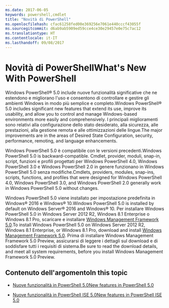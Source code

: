 ```yaml
---
ms.date: 2017-06-05
keywords: powershell,cmdlet
title: "Novità di PowerShell"
ms.openlocfilehash: cfac61258fed00e369256e7061e440cccf43055f
ms.sourcegitcommit: d6ab9ab5909ed59cce4ce30e29457e0e75c7ac12
ms.translationtype: HT
ms.contentlocale: it-IT
ms.lasthandoff: 09/08/2017
---
```

# <a name="what39s-new-with-powershell"></a><span data-ttu-id="7ac54-103">Novità di PowerShell</span><span class="sxs-lookup"><span data-stu-id="7ac54-103">What&#39;s New With PowerShell</span></span>
<span data-ttu-id="7ac54-104">Windows PowerShell® 5.0 include nuove funzionalità significative che ne estendono e migliorano l'uso e consentono di controllare e gestire gli ambienti Windows in modo più semplice e completo.</span><span class="sxs-lookup"><span data-stu-id="7ac54-104">Windows PowerShell® 5.0 includes significant new features that extend its use, improve its usability, and allow you to control and manage Windows-based environments more easily and comprehensively.</span></span>  <span data-ttu-id="7ac54-105">I principali miglioramenti sono relativi alla configurazione dello stato desiderato, alla sicurezza, alle prestazioni, alla gestione remota e alle ottimizzazioni delle lingue.</span><span class="sxs-lookup"><span data-stu-id="7ac54-105">The major improvements are in the areas of Desired State Configuration, security, performance, remoting, and language enhancements.</span></span>

<span data-ttu-id="7ac54-106">Windows PowerShell 5.0 è compatibile con le versioni precedenti.</span><span class="sxs-lookup"><span data-stu-id="7ac54-106">Windows PowerShell 5.0 is backward-compatible.</span></span> <span data-ttu-id="7ac54-107">Cmdlet, provider, moduli, snap-in, script, funzioni e profili progettati per Windows PowerShell 4.0, Windows PowerShell 3.0 e Windows PowerShell 2.0 in genere funzionano in Windows PowerShell 5.0 senza modifiche.</span><span class="sxs-lookup"><span data-stu-id="7ac54-107">Cmdlets, providers, modules, snap-ins, scripts, functions, and profiles that were designed for Windows PowerShell 4.0, Windows PowerShell 3.0, and Windows PowerShell 2.0 generally work in Windows PowerShell 5.0 without changes.</span></span>

<span data-ttu-id="7ac54-108">Windows PowerShell 5.0 viene installato per impostazione predefinita in Windows® 2016 e Windows® 10.</span><span class="sxs-lookup"><span data-stu-id="7ac54-108">Windows PowerShell 5.0 is installed by default on Windows Server® 2016 and Windows® 10.</span></span> <span data-ttu-id="7ac54-109">Per installare Windows PowerShell 5.0 in Windows Server 2012 R2, Windows 8.1 Enterprise o Windows 8.1 Pro, scaricare e installare [Windows Management Framework 5.0](https://go.microsoft.com/fwlink/?linkid=830436).</span><span class="sxs-lookup"><span data-stu-id="7ac54-109">To install Windows PowerShell 5.0 on Windows Server 2012 R2, Windows 8.1 Enterprise, or Windows 8.1 Pro, download and install [Windows Management Framework 5.0](https://go.microsoft.com/fwlink/?linkid=830436).</span></span> <span data-ttu-id="7ac54-110">Prima di installare Windows Management Framework 5.0 Preview, assicurarsi di leggere i dettagli sul download e di soddisfare tutti i requisiti di sistema.</span><span class="sxs-lookup"><span data-stu-id="7ac54-110">Be sure to read the download details, and meet all system requirements, before you install Windows Management Framework 5.0 Preview.</span></span>

## <a name="in-this-topic"></a><span data-ttu-id="7ac54-111">Contenuto dell'argomento</span><span class="sxs-lookup"><span data-stu-id="7ac54-111">In this topic</span></span>

- [<span data-ttu-id="7ac54-112">Nuove funzionalità in PowerShell 5.0</span><span class="sxs-lookup"><span data-stu-id="7ac54-112">New features in  PowerShell 5.0</span></span>](What-s-New-in-Windows-PowerShell-50.md)

- [<span data-ttu-id="7ac54-113">Nuove funzionalità in PowerShell ISE 5.0</span><span class="sxs-lookup"><span data-stu-id="7ac54-113">New features in PowerShell ISE 5.0</span></span>](What-s-New-in-the-PowerShell-50-ISE.md)

<!--
- New features in Windows PowerShell 4.0

- New features in Windows PowerShell 3.0
-->

